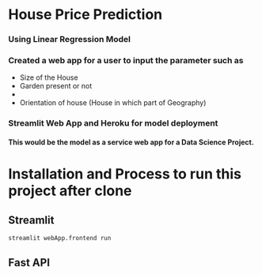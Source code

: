 # House Price Prediction
### Using Linear Regression Model
### Created a web app for a user to input the parameter such as
- Size of the House
- Garden present or not
-   
- Orientation of house (House in which part of Geography)

### Streamlit Web App and Heroku for model deployment
#### This would be the model as a service web app for a Data Science Project.

# Installation and Process to run this project after clone
## Streamlit

```bash
streamlit webApp.frontend run
```

## Fast API

```bash

```